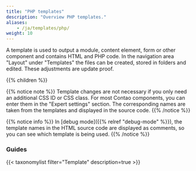 ```yaml
---
title: "PHP templates"
description: "Overview PHP templates."
aliases:
    - /ja/templates/php/
weight: 10
---
```



A template is used to output a module, content element, form or other component and contains HTML and PHP code. In the navigation area "Layout" under "Templates" the files can be created, stored in folders and edited. These adjustments are update proof.

{{% children %}}

{{% notice note %}}
Template changes are not necessary if you only need an additional CSS ID or CSS class. For most Contao components, you can enter them in the "Expert settings" section. The corresponding names are taken from the templates and displayed in the source code.
{{% /notice %}}

{{% notice info %}}
In [debug mode]({{% relref "debug-mode" %}}), the template names in the HTML source code are displayed as comments, so you can see which template is being used.
{{% /notice %}}

### Guides

{{< taxonomylist filter="Template" description=true >}}
